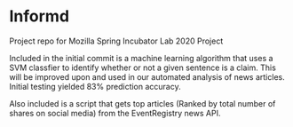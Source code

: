 # Informd
Project repo for Mozilla Spring Incubator Lab 2020 Project 

Included in the initial commit is a machine learning algorithm that uses a SVM classfier to identify whether or not a given sentence is a claim. This will be improved upon and used in our automated analysis of news articles. Initial testing yielded 83% prediction accuracy.

Also included is a script that gets top articles (Ranked by total number of shares on social media) from the EventRegistry news API.
